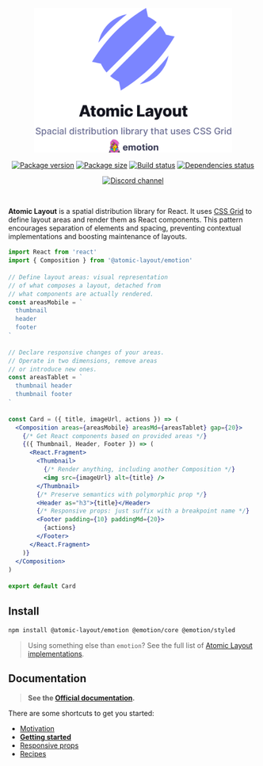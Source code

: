 <p align="center">
  <img src="https://raw.githubusercontent.com/kettanaito/atomic-layout/master/packages/atomic-layout-emotion/logo-full.png" width="400" alt="Atomic Layout logo" />
</p>

<div align="center">

[![Package version](https://img.shields.io/npm/v/@atomic-layout/emotion.svg?color=%237B85FF)][npm-url]
[![Package size](https://img.shields.io/bundlephobia/minzip/@atomic-layout/emotion.svg?color=%237B85FF)][bundlephobia-url]
[![Build status](https://img.shields.io/circleci/project/github/kettanaito/atomic-layout/master.svg)][build-url]
[![Dependencies status](https://img.shields.io/david/kettanaito/atomic-layout.svg?color=%237B85FF)][dependencies-url]

[![Discord channel](https://img.shields.io/discord/102860784329052160.svg?label=Chat&logo=discord&style=flat&color=%237B85FF)][community-reactiflux]

</div>

<br/>

**Atomic Layout** is a spatial distribution library for React. It uses [CSS Grid][css-grid] to define layout areas and render them as React components. This pattern encourages separation of elements and spacing, preventing contextual implementations and boosting maintenance of layouts.

```jsx
import React from 'react'
import { Composition } from '@atomic-layout/emotion'

// Define layout areas: visual representation
// of what composes a layout, detached from
// what components are actually rendered.
const areasMobile = `
  thumbnail
  header
  footer
`

// Declare responsive changes of your areas.
// Operate in two dimensions, remove areas
// or introduce new ones.
const areasTablet = `
  thumbnail header
  thumbnail footer
`

const Card = ({ title, imageUrl, actions }) => (
  <Composition areas={areasMobile} areasMd={areasTablet} gap={20}>
    {/* Get React components based on provided areas */}
    {({ Thumbnail, Header, Footer }) => (
      <React.Fragment>
        <Thumbnail>
          {/* Render anything, including another Composition */}
          <img src={imageUrl} alt={title} />
        </Thumbnail>
        {/* Preserve semantics with polymorphic prop */}
        <Header as="h3">{title}</Header>
        {/* Responsive props: just suffix with a breakpoint name */}
        <Footer padding={10} paddingMd={20}>
          {actions}
        </Footer>
      </React.Fragment>
    )}
  </Composition>
)

export default Card
```

## Install

```bash
npm install @atomic-layout/emotion @emotion/core @emotion/styled
```

> Using something else than `emotion`? See the full list of [Atomic Layout implementations](../../README.md#implementations).

## Documentation

> **See the [Official documentation][atomic-layout-docs].**

There are some shortcuts to get you started:

- [Motivation](https://redd.gitbook.io/atomic-layout/motivation)
- [**Getting started**](https://redd.gitbook.io/atomic-layout/getting-started)
- [Responsive props](https://redd.gitbook.io/atomic-layout/fundamentals/responsive-props)
- [Recipes](https://redd.gitbook.io/atomic-layout/recipes/semantics)

[npm-url]: https://npmjs.com/package/@atomic-layout/emotion
[bundlephobia-url]: https://bundlephobia.com/result?p=@atomic-layout/emotion
[build-url]: https://circleci.com/gh/kettanaito/atomic-layout
[dependencies-url]: https://david-dm.org/kettanaito/atomic-layout
[community-reactiflux]: https://discordapp.com/channels/102860784329052160/543033450924474378
[css-grid]: https://developer.mozilla.org/en-US/docs/Web/CSS/CSS_Grid_Layout
[atomic-layout-docs]: https://redd.gitbook.io/atomic-layout
